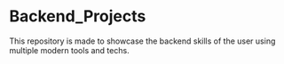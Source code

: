 # Backend_Projects
This repository is made to showcase the backend skills of the user using multiple modern tools and techs.
